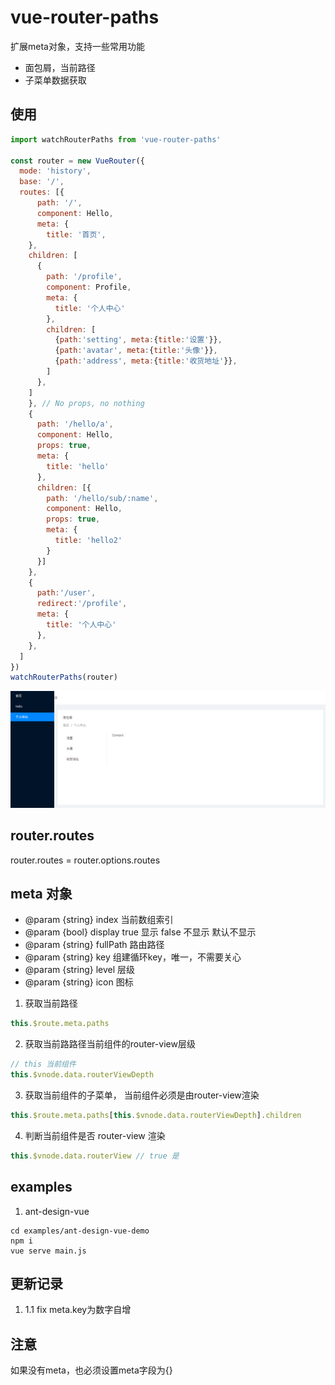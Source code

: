 
# vue-router-paths

扩展meta对象，支持一些常用功能

* 面包屑，当前路径
* 子菜单数据获取

## 使用

```js
import watchRouterPaths from 'vue-router-paths'

const router = new VueRouter({
  mode: 'history',
  base: '/',
  routes: [{
      path: '/',
      component: Hello,
      meta: {
        title: '首页',
    },
    children: [
      {
        path: '/profile',
        component: Profile,
        meta: {
          title: '个人中心'
        },
        children: [
          {path:'setting', meta:{title:'设置'}},
          {path:'avatar', meta:{title:'头像'}},
          {path:'address', meta:{title:'收货地址'}},
        ]
      },
    ]
    }, // No props, no nothing
    {
      path: '/hello/a',
      component: Hello,
      props: true,
      meta: {
        title: 'hello'
      },
      children: [{
        path: '/hello/sub/:name',
        component: Hello,
        props: true,
        meta: {
          title: 'hello2'
        }
      }]
    },
    {
      path:'/user',
      redirect:'/profile',
      meta: {
        title: '个人中心'
      },
    },
  ]
})
watchRouterPaths(router)
```

![preview](preview.png)

## router.routes

router.routes =  router.options.routes

## meta 对象

* @param {string} index 当前数组索引
* @param {bool} display true 显示 false 不显示 默认不显示
* @param {string} fullPath 路由路径
* @param {string} key 组建循环key，唯一，不需要关心
* @param {string} level 层级
* @param {string} icon 图标

1. 获取当前路径

```js
this.$route.meta.paths
```

2. 获取当前路路径当前组件的router-view层级

```js
// this 当前组件
this.$vnode.data.routerViewDepth
```

3. 获取当前组件的子菜单， 当前组件必须是由router-view渲染

```js
this.$route.meta.paths[this.$vnode.data.routerViewDepth].children
```

4. 判断当前组件是否 router-view 渲染
```js
this.$vnode.data.routerView // true 是
```

## examples

1. ant-design-vue

```
cd examples/ant-design-vue-demo
npm i
vue serve main.js
```

## 更新记录

1. 1.1 fix meta.key为数字自增

## 注意

如果没有meta，也必须设置meta字段为{}